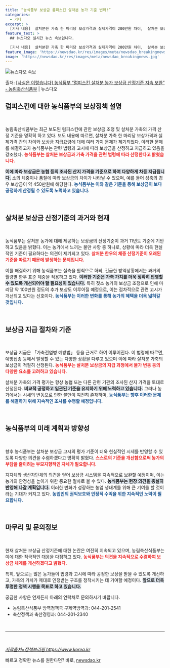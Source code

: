 ```yaml
---
title: “농식품부 보상금 룸피스킨 살처분 농가 기준 변화!”
categories:
  - 기타
excerpt: >
  [기사 내용]  살처분한 가축 한 마리당 보상가격과 실제가격이 200만원 차이,  살처분 보상금 지급요령 중…
feature_text: >
  ## 뉴스다오 실시간 뉴스 속보입니다.

  [기사 내용]  살처분한 가축 한 마리당 보상가격과 실제가격이 200만원 차이,  살처분 보상금 지급요령 중…
feature_image: 'https://newsdao.kr/res/images/meta/newsdao_breakingnews.jpg'
image: 'https://newsdao.kr/res/images/meta/newsdao_breakingnews.jpg'
---
```


![뉴스다오 속보](https://newsdao.kr/res/images/meta/newsdao_breakingnews.jpg)

<p>출처: <a href="https://newsdao.kr/3247" rel="dofollow">[사실은 이렇습니다] 농식품부 “럼피스킨 살처분 농가 보상금 산정기준 지속 보완” - 농림축산식품부</a> | 뉴스다오</p>

<h2 data-ke-size="size26">럼피스킨에 대한 농식품부의 보상정책 설명</h2>

<p data-ke-size="size16">&nbsp;</p>

농림축산식품부는 최근 보도된 럼피스킨에 관한 보상금 조정 및 살처분 가축의 가격 산정 기준을 명확히 하고 있다. 보도 내용에 따르면, 살처분 가축 한 마리당 보상가격과 실제가격 간의 차이와 보상금 지급요령에 대해 여러 가지 문제가 제기되었다. 이러한 문제를 해결하고자 농식품부는 관련 법령과 고시에 따라 보상금을 산정하고 지급하고 있음을 강조했다. <b><span style="color: #ee2323;">농식품부는 살처분 보상금과 가축 가격을 관련 법령에 따라 산정한다고 밝혔습니다.</span></b> 

<b><span style="background-color: #21538527;">이에 따라 보상금은 농협 등의 조사된 산지 가격을 기준으로 하여 다양하게 차등 지급됩니다.</span></b> 소의 체중이나 품질에 따라 보상금의 차이가 나타날 수 있으며, 예를 들어 성축의 경우 보상금이 약 450만원에 해당한다. <b><span style="color: #1a5490;">농식품부는 이와 같은 기준을 통해 보상금이 보다 공정하게 산정될 수 있도록 노력하고 있습니다.</span></b> 

<p data-ke-size="size16">&nbsp;</p>

<h2 data-ke-size="size26">살처분 보상금 산정기준의 과거와 현재</h2>

<p data-ke-size="size16">&nbsp;</p>

농식품부는 살처분 농가에 대해 제공하는 보상금의 산정기준이 과거 11년도 기준에 기반하고 있음을 밝혔다. 이는 농가에서 느끼는 불만 사항 중 하나로, 상황에 따라 더욱 현실적인 기준이 필요하다는 의견이 제기되고 있다. <b><span style="color: #ee2323;">살처분 한우의 체중 산정기준이 오래된 기준을 따르기 때문에 발생하는 문제입니다.</span></b> 

이를 해결하기 위해 농식품부는 실측을 원칙으로 하되, 긴급한 방역상황에서는 과거의 월령별 한우 표준 체중을 적용하고 있다. <b><span style="background-color: #21538527;">이러한 기준은 가축 가치를 더욱 정확히 반영할 수 있도록 개선되어야 할 필요성이 있습니다.</span></b> 특히 젖소 농가의 보상금 조정으로 인해 마리당 약 100만원 정도의 추가 보상도 이루어질 예정으로, 이는 점차적으로 관련 고시가 개선되고 있다는 신호이다. <b><span style="color: #1a5490;">농식품부는 이러한 변화를 통해 농가의 혜택을 더욱 넓혀갈 것입니다.</span></b>

<p data-ke-size="size16">&nbsp;</p>

<h2 data-ke-size="size26">보상금 지급 절차와 기준</h2>

<p data-ke-size="size16">&nbsp;</p>

보상금 지급은 「가축전염병 예방법」 등을 근거로 하여 이루어진다. 이 법령에 따르면, 예방접종 등에서 발생할 수 있는 다양한 상황을 다루고 있으며 이에 따라 살처분 가축의 보상금이 적절히 산정된다. <b><span style="color: #ee2323;">농식품부는 살처분 보상금의 지급 과정에서 물가 변동 등의 다양한 요소를 고려하고 있습니다.</span></b>

살처분 가축의 가격 평가는 항상 농협 또는 다른 관련 기관의 조사된 산지 가격을 토대로 산정된다. <b><span style="background-color: #21538527;">비교적 공정하고 일관된 기준을 유지하기 위해 노력하고 있습니다.</span></b> 그러나 농가에서는 시세의 변동으로 인한 불만이 여전히 존재하며, <b><span style="color: #1a5490;">농식품부는 향후 이러한 문제를 해결하기 위해 지속적인 조사를 수행할 예정입니다.</span></b>

<p data-ke-size="size16">&nbsp;</p>

<h2 data-ke-size="size26">농식품부의 미래 계획과 방향성</h2>

<p data-ke-size="size16">&nbsp;</p>

향후 농식품부는 살처분 보상금 고시의 평가 기준이 더욱 현실적인 시세를 반영할 수 있도록 다양한 의견을 수렴하겠다고 명확히 밝혔다. <b><span style="color: #ee2323;">스스로의 기준을 개선함으로써 농가의 부담을 줄이려는 부모지향적인 자세가 필요합니다.</span></b> 

지자체와 생산자단체의 의견을 얻어 보상금 시스템을 지속적으로 보완할 예정이며, 이는 농가의 안정성을 높이기 위한 중요한 절차로 볼 수 있다. <b><span style="background-color: #21538527;">농식품부는 현장 의견을 충실히 반영해 나갈 계획입니다.</span></b> 이러한 변화가 성장하는 농업 생태계를 위해 큰 기여를 할 것이라는 기대가 커지고 있다. <b><span style="color: #1a5490;">농업인의 권익보호와 안정적 수익을 위한 지속적인 노력이 필요합니다.</span></b>

<p data-ke-size="size16">&nbsp;</p>

<h2 data-ke-size="size26">마무리 및 문의정보</h2>

<p data-ke-size="size16">&nbsp;</p>

현재 살처분 보상금 산정기준에 대한 논란은 여전히 지속되고 있으며, 농림축산식품부는 이에 대한 적극적인 대응을 다짐하고 있다. <b><span style="color: #ee2323;">농식품부는 의견을 지속적으로 수렴하여 보상금 체계를 개선하겠다고 밝혔다.</span></b> 

특히, 앞으로는 많은 농가들이 법령과 고시에 따라 공정한 보상을 받을 수 있도록 개선하고, 가축의 가치가 제대로 인정받는 구조를 정착시키는 데 기여할 예정이다. <b><span style="background-color: #21538527;">앞으로 더욱 투명한 정책 시행을 목표로 하고 있습니다.</span></b>

궁금한 사항은 언제든지 아래의 연락처로 문의하시기 바랍니다.
<ul>
<li>농림축산식품부 방역정책국 구제역방역과: 044-201-2541</li>
<li>축산정책과 축산경영과: 044-201-2340</li>
</ul>

<p data-ke-size="size16">&nbsp;</p>
<hr />
<p data-ke-size="size16">&nbsp;</p>
<address><em><a href="https://newsdao.kr/3247">자료출처=정책브리핑 https://www.korea.kr</a></em></address> 

빠르고 정확한 뉴스를 원한다면? 바로, <a href="https://newsdao.kr" rel="dofollow">newsdao.kr</a>


